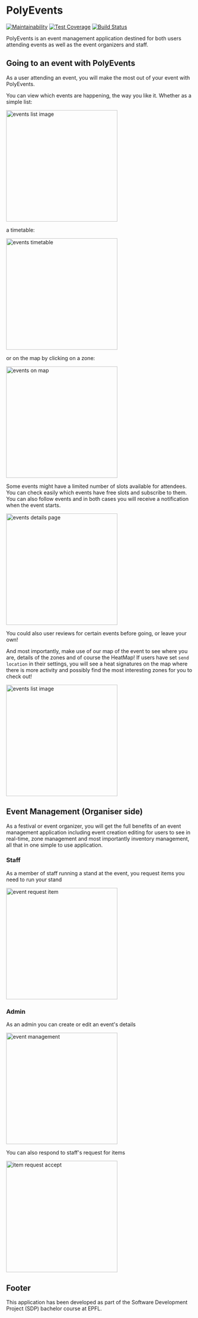 # PolyEvents
[![Maintainability](https://api.codeclimate.com/v1/badges/e0ca1e3e0ed16ab83535/maintainability)](https://codeclimate.com/github/SDPTeam15/PolyEvents/maintainability)
[![Test Coverage](https://api.codeclimate.com/v1/badges/e0ca1e3e0ed16ab83535/test_coverage)](https://codeclimate.com/github/SDPTeam15/PolyEvents/test_coverage)
[![Build Status](https://api.cirrus-ci.com/github/SDPTeam15/PolyEvents.svg)](https://cirrus-ci.com/github/SDPTeam15/PolyEvents)

PolyEvents is an event management application destined for both users attending events as well as 
the event organizers and staff.

## Going to an event with PolyEvents
As a user attending an event, you will make the most out of your event with PolyEvents.

You can view which events are happening, the way you like it. Whether as a simple list:

<img src="docs/screenshots/events_list.png" alt="events list image" width="300"/>


a timetable: 

<img src="docs/screenshots/timetable.png" alt="events timetable" width="300"/>

or on the map by clicking on a zone:

<img src="docs/screenshots/zone_events.png" alt="events on map" width="300"/>


Some events might have a limited number of slots available for attendees. You can 
check easily which events have free slots and subscribe to them. You can also follow events and
in both cases you will receive a notification when the event starts.


<img src="docs/screenshots/events_details.png" alt="events details page" width="300"/>


You could also user reviews for certain events before going, or leave your own!


And most importantly, make use of our map of the event to see where you are, details of the zones
and of course the HeatMap! If users have set `send location` in their settings, you will see a heat signatures
on the map where there is more activity and possibly find the most interesting zones for you to check out!

<img src="docs/screenshots/heatmap.png" alt="events list image" width="300"/>

## Event Management (Organiser side)
As a festival or event organizer, you will get the full benefits of an event management application
including event creation editing for users to see in real-time, zone management and most importantly 
inventory management, all that in one simple to use application.

### Staff
As a member of staff running a stand at the event, you request items you need to run your stand

<img src="docs/screenshots/item_request.png" alt="event request item" width="300"/>


### Admin
As an admin you can create or edit an event's details

<img src="docs/screenshots/event_management.png" alt="event management" width="300"/>

You can also respond to staff's request for items

<img src="docs/screenshots/item_request_accept.png" alt="item request accept" width="300"/>


## Footer
This application has been developed as part of the Software Development Project (SDP) bachelor course
at EPFL.
